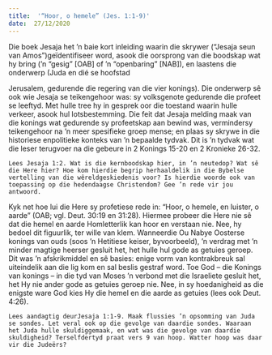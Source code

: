 ```yaml
---
title:  '“Hoor, o hemele” (Jes. 1:1-9)'
date:  27/12/2020
---
```


Die boek Jesaja het ’n baie kort inleiding waarin die skrywer (“Jesaja seun van Amos”)geïdentifiseer word, asook die oorsprong van die boodskap wat hy bring (’n “gesig” [OAB] of ’n “openbaring” [NAB]), en laastens die onderwerp (Juda en dié se hoofstad

Jerusalem, gedurende die regering van die vier konings). Die onderwerp sê ook wie Jesaja se teikengehoor was: sy volksgenote gedurende die profeet se leeftyd. Met hulle tree hy in gesprek oor die toestand waarin hulle verkeer, asook hul lotsbestemming.  Die feit dat Jesaja melding maak van die konings wat gedurende sy profeetskap aan bewind was, vermindersy teikengehoor na ’n meer spesifieke groep mense; en plaas sy skrywe in die historiese enpolitieke konteks van ’n bepaalde tydvak. Dit is ’n tydvak wat die leser terugvoer na die gebeure in 2 Konings 15-20 en 2 Kronieke 26-32.

`Lees Jesaja 1:2. Wat is die kernboodskap hier, in ’n neutedop? Wat sê die Here hier? Hoe kom hierdie begrip herhaaldelik in die Bybelse vertelling van die wêreldgeskiedenis voor? Is hierdie woorde ook van toepassing op die hedendaagse Christendom? Gee ’n rede vir jou antwoord.`

Kyk net hoe lui die Here sy profetiese rede in: “Hoor, o hemele, en luister, o aarde” (OAB; vgl. Deut. 30:19 en 31:28). Hiermee probeer die Here nie sê dat die hemel en aarde Homletterlik kan hoor en verstaan nie. Nee, hy bedoel dit figuurlik, ter wille van klem. Wanneerdie Ou Nabye Oosterse konings van ouds (soos ’n Hetitiese keiser, byvoorbeeld), ’n verdrag met ’n minder magtige heerser gesluit het, het hulle hul gode as getuies geroep. Dit was ’n afskrikmiddel en sê basies: enige vorm van kontrakbreuk sal uiteindelik aan die lig kom en sal beslis gestraf word. Toe God – die Konings van konings – in die tyd van Moses ’n verbond met die Israeliete gesluit het, het Hy nie ander gode as getuies geroep nie. Nee, in sy hoedanigheid as die enigste ware God kies Hy die hemel en die aarde as getuies (lees ook Deut. 4:26).

`Lees aandagtig deurJesaja 1:1-9. Maak flussies ’n opsomming van Juda se sondes. Let veral ook op die gevolge van daardie sondes. Waaraan het Juda hulle skuldiggemaak, en wat was die gevolge van daardie skuldigheid? Terselfdertyd praat vers 9 van hoop. Watter hoop was daar vir die Judeërs?`